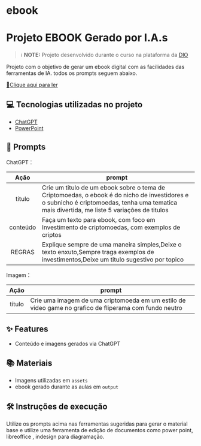 # ebook

# Projeto EBOOK Gerado por I.A.s


 > ℹ️ **NOTE:** Projeto desenvolvido durante o curso na plataforma da [DIO](https://dio.me)

Projeto com o objetivo de gerar um ebook digital com as facilidades das ferramentas de IA. todos os prompts
seguem abaixo.

<a href="https://github.com/felipeAguiarCode/prompts-recipe-to-create-a-ebook/blob/main/output/ebook%20-%20css%20jedi%20output.pdf" title="View PDF now"> 📕Clique aqui para ler</a>

## 💻 Tecnologias utilizadas no projeto

- [ChatGPT](https://chat.openai.com/) 
- [PowerPoint](https://www.microsoft.com/en/microsoft-365/powerpoint)

## 🧠 Prompts

ChatGPT：

|   Ação   | prompt                                                                                                                                                                                                                                                                         |
| :------: | ------------------------------------------------------------------------------------------------------------------------------------------------------------------------------------------------------------------------------------------------------------------------------ |
|  título  | Crie um titulo de um ebook sobre o tema de Criptomoedas, o ebook é do nicho de investidores e o subnicho é criptomoedas, tenha uma tematica mais divertida, me liste 5 variações de titulos|
| conteúdo | Faça um texto para ebook, com foco em Investimento de criptomoedas, com exemplos de criptos
|REGRAS|Explique sempre de uma maneira simples,Deixe o texto enxuto,Sempre traga exemplos de investimentos,Deixe um titulo sugestivo por topico |


Imagem：

|  Ação  | prompt                                                                                 |
| :----: | -------------------------------------------------------------------------------------- |
| título | Crie uma imagem de uma criptomoeda em um estilo de video game no grafico de fliperama com fundo neutro |

## ✨ Features

- Conteúdo e imagens gerados via ChatGPT

## 📚 Materiais

- Imagens utilizadas em `assets`
- ebook gerado durante as aulas em `output`

## 🛠️ Instruções de execução

Utilize os prompts acima nas ferramentas sugeridas para gerar o material base e utilize uma ferramenta de edição de documentos como power point, libreoffice , indesign para diagramação.


